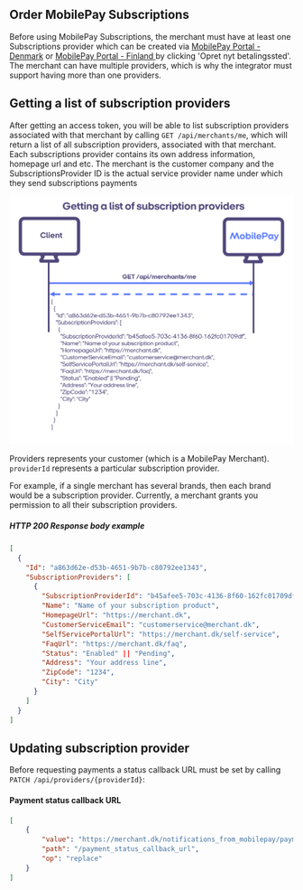 

## Order MobilePay Subscriptions
Before using MobilePay Subscriptions, the merchant must have at least one Subscriptions provider which can be created via [MobilePay Portal - Denmark](https://admin.mobilepay.dk/) or  [MobilePay Portal - Finland ](https://admin.mobilepay.fi/) by clicking 'Opret nyt betalingssted'. The merchant can have multiple providers, which is why the integrator must support having more than one providers. 


## <a name="general-notes_provider-list"></a>Getting a list of subscription providers
After getting an access token, you will be able to list subscription providers associated with that merchant by calling `GET /api/merchants/me`, which will return a list of all subscription providers, associated with that merchant. Each subscriptions provider contains its own address information, homepage url and etc. The merchant is the customer company and the SubscriptionsProvider ID is the actual service provider name under which they send subscriptions payments  

![](assets/images/SubscriptionProviders.png)

Providers represents your customer (which is a MobilePay Merchant). 
`providerId` represents a particular subscription provider. 

For example, if a single merchant has several brands, then each brand would be a subscription provider. Currently, a merchant grants you permission to all their subscription providers. 

##### <a name="subscription-payments_response-example"></a>HTTP 200 Response body example
```json
[
  {
    "Id": "a863d62e-d53b-4651-9b7b-c80792ee1343",
    "SubscriptionProviders": [
      {
        "SubscriptionProviderId": "b45afee5-703c-4136-8f60-162fc01709df",
        "Name": "Name of your subscription product",
        "HomepageUrl": "https://merchant.dk",
        "CustomerServiceEmail": "customerservice@merchant.dk",
        "SelfServicePortalUrl": "https://merchant.dk/self-service",
        "FaqUrl": "https://merchant.dk/faq",
        "Status": "Enabled" || "Pending",
        "Address": "Your address line",
        "ZipCode": "1234",
        "City": "City"
      }
    ]
  }
]
```

## <a name="general-notes_provider-update"></a>Updating subscription provider

Before requesting payments a status callback URL must be set by calling `PATCH /api/providers/{providerId}`:

#### Payment status callback URL
```json
[
    {
        "value": "https://merchant.dk/notifications_from_mobilepay/payments",
        "path": "/payment_status_callback_url",
        "op": "replace"
    }
]
```
